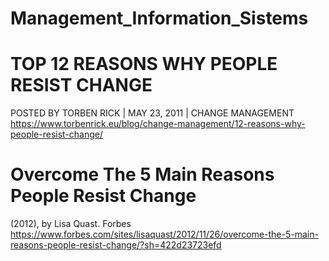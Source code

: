 # Management_Information_Sistems

# TOP 12 REASONS WHY PEOPLE RESIST CHANGE
POSTED BY TORBEN RICK | MAY 23, 2011 | CHANGE MANAGEMENT
https://www.torbenrick.eu/blog/change-management/12-reasons-why-people-resist-change/

# Overcome The 5 Main Reasons People Resist Change
 (2012), by Lisa Quast. Forbes
https://www.forbes.com/sites/lisaquast/2012/11/26/overcome-the-5-main-reasons-people-resist-change/?sh=422d23723efd
